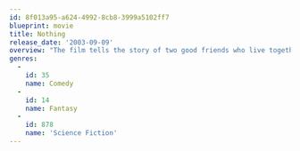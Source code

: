 ```yaml
---
id: 8f013a95-a624-4992-8cb8-3999a5102ff7
blueprint: movie
title: Nothing
release_date: '2003-09-09'
overview: "The film tells the story of two good friends who live together, Andrew (Andrew Miller), an agoraphobic travel agent who works from his home, and Dave (David Hewlett), a loser who works in an office where he is treated with contempt. Just when it seems things can't get any worse for the two, the entire world outside of their house disappears and is replaced with an endless white void."
genres:
  -
    id: 35
    name: Comedy
  -
    id: 14
    name: Fantasy
  -
    id: 878
    name: 'Science Fiction'
---
```

